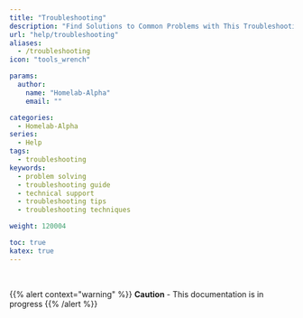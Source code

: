```yaml
---
title: "Troubleshooting"
description: "Find Solutions to Common Problems with This Troubleshooting Guide"
url: "help/troubleshooting"
aliases:
  - /troubleshooting
icon: "tools_wrench"

params:
  author:
    name: "Homelab-Alpha"
    email: ""

categories:
  - Homelab-Alpha
series:
  - Help
tags:
  - troubleshooting
keywords:
  - problem solving
  - troubleshooting guide
  - technical support
  - troubleshooting tips
  - troubleshooting techniques

weight: 120004

toc: true
katex: true
---
```


<br />

{{% alert context="warning" %}}
**Caution** - This documentation is in progress
{{% /alert %}}

<br />
